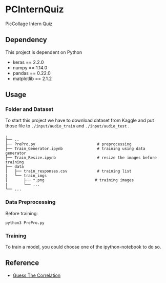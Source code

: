 # PCInternQuiz
PicCollage Intern Quiz


## Dependency

This project is dependent on Python 

- keras == 2.2.0
- numpy == 1.14.0
- pandas == 0.22.0
- matplotlib == 2.1.2

## Usage

### Folder and Dataset

To start this project we have to download dataset from Kaggle and put those file to `./input/audio_train` and `./input/audio_test` .
 
    .
    ├── ..
    ├── PrePro.py                           # preprocessing 
    ├── Train_Generator.ipynb               # training using data generator
    ├── Train_Resize.ipynb                  # resize the images before training
    ├── data 
    │   ├── train_responses.csv             # training list
    |   └── train_imgs                     
    |       ├── *.png                      # training images
    |       └── ...                   
    └── ...

### Data Preprocessing 

Before training:

```shell
python3 PrePro.py 
```

### Training

To train a model, you could choose one of the ipython-notebook to do so.


## Reference

- [Guess The Correlation](http://guessthecorrelation.com/)


  ​
